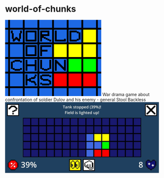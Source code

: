 # world-of-chunks
![Logo](Other/logo.png)
War drama game about confrontation of soldier Dulov and his enemy - general Stool Backless
![Screenshot](Other/screenshot.jpg)
